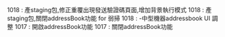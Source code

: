 1018 : 產staging包,修正重覆出現發送驗證碼頁面,增加背景執行模式
1018 : 產staging包,關閉addressBook功能 for 弱掃
1018 : -中型機器addressbook UI 調整
1017 : 開啟addressBook功能
1017 : 關閉addressBook功能

